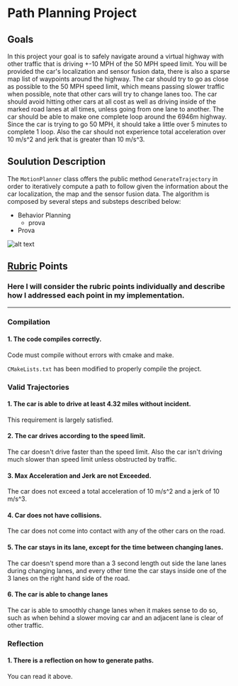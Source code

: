 # **Path Planning Project**

## Goals

In this project your goal is to safely navigate around a virtual highway with other traffic that is driving +-10 MPH of the 50 MPH speed limit. You will be provided the car's localization and sensor fusion data, there is also a sparse map list of waypoints around the highway. The car should try to go as close as possible to the 50 MPH speed limit, which means passing slower traffic when possible, note that other cars will try to change lanes too. The car should avoid hitting other cars at all cost as well as driving inside of the marked road lanes at all times, unless going from one lane to another. The car should be able to make one complete loop around the 6946m highway. Since the car is trying to go 50 MPH, it should take a little over 5 minutes to complete 1 loop. Also the car should not experience total acceleration over 10 m/s^2 and jerk that is greater than 10 m/s^3.

[//]: # "Image References"

[image1]: ./examples/undistort_output.png "Undistorted"

## Soulution Description

The `MotionPlanner` class offers the public method `GenerateTrajectory` in order to iteratively compute a path to follow given the information about the car localization, the map and the sensor fusion data.
The algorithm is composed by several steps and substeps described below:
* Behavior Planning
    * prova
* Prova

![alt text][image1]

## [Rubric](https://review.udacity.com/#!/rubrics/1971/view) Points

### Here I will consider the rubric points individually and describe how I addressed each point in my implementation.  

---

### Compilation

#### 1. The code compiles correctly.  

Code must compile without errors with cmake and make.

`CMakeLists.txt` has been modified to properly compile the project.

### Valid Trajectories

#### 1. The car is able to drive at least 4.32 miles without incident.

This requirement is largely satisfied.

#### 2. The car drives according to the speed limit.

The car doesn't drive faster than the speed limit. Also the car isn't driving much slower than speed limit unless obstructed by traffic.

#### 3. Max Acceleration and Jerk are not Exceeded.

The car does not exceed a total acceleration of 10 m/s^2 and a jerk of 10 m/s^3.

#### 4. Car does not have collisions.

The car does not come into contact with any of the other cars on the road.

#### 5. The car stays in its lane, except for the time between changing lanes.

The car doesn't spend more than a 3 second length out side the lane lanes during changing lanes, and every other time the car stays inside one of the 3 lanes on the right hand side of the road.

#### 6. The car is able to change lanes

The car is able to smoothly change lanes when it makes sense to do so, such as when behind a slower moving car and an adjacent lane is clear of other traffic.

### Reflection

#### 1. There is a reflection on how to generate paths.

You can read it above.
